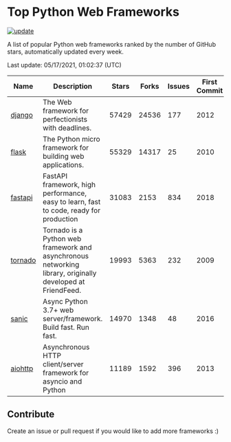 # Top Python Web Frameworks

[![update](https://github.com/sunnysid3up/python-web-frameworks/actions/workflows/update.yml/badge.svg)](https://github.com/sunnysid3up/python-web-frameworks/actions/workflows/update.yml)

A list of popular Python web frameworks ranked by the number of GitHub stars, automatically updated every week.

Last update: 05/17/2021, 01:02:37 (UTC)

| Name          | Description          | Stars                     | Forks          | Issues               | First Commit        | Last Commit         |
|---------------|----------------------|---------------------------|----------------|----------------------|---------------------|---------------------|
| [django](https://github.com/django/django) | The Web framework for perfectionists with deadlines. | 57429 | 24536 | 177 | 2012 | 2021-05-17 |
| [flask](https://github.com/pallets/flask) | The Python micro framework for building web applications. | 55329 | 14317 | 25 | 2010 | 2021-05-16 |
| [fastapi](https://github.com/tiangolo/fastapi) | FastAPI framework, high performance, easy to learn, fast to code, ready for production | 31083 | 2153 | 834 | 2018 | 2021-05-17 |
| [tornado](https://github.com/tornadoweb/tornado) | Tornado is a Python web framework and asynchronous networking library, originally developed at FriendFeed. | 19993 | 5363 | 232 | 2009 | 2021-05-16 |
| [sanic](https://github.com/sanic-org/sanic) | Async Python 3.7+ web server/framework. Build fast. Run fast. | 14970 | 1348 | 48 | 2016 | 2021-05-16 |
| [aiohttp](https://github.com/aio-libs/aiohttp) | Asynchronous HTTP client/server framework for asyncio and Python | 11189 | 1592 | 396 | 2013 | 2021-05-16 |

## Contribute 

Create an issue or pull request if you would like to add more frameworks :)